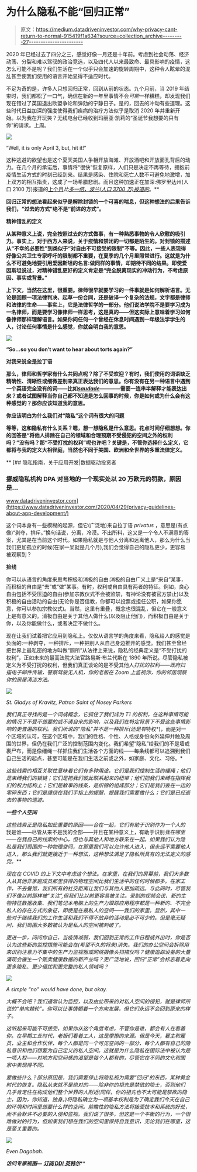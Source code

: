# 为什么隐私不能“回归正常”

> 原文：<https://medium.datadriveninvestor.com/why-privacy-cant-return-to-normal-915419f1a634?source=collection_archive---------27----------------------->

2020 年已经过去了四分之三，感觉好像一月还是十年前。考虑到社会动荡、经济动荡、分裂和难以驾驭的政治竞选，以及四代人以来最致命、最具影响的疫情，这怎么可能不是呢？我们生活在一个似乎只会加速的旋转周期中，这种令人眩晕的混乱甚至使我们使用的语言开始显得不适应时代。

不足为奇的是，许多人只想回归正常，回到从前的状态。九个月前，当 2019 年结束时，我们都松了一口气，确信在新的一年里事情不会*可能*一样糟糕，却发现我们现在错过了英国退出欧盟争论和弹劾的宁静日子。是的，回去的冲动有些道理。这些时代日益加深的强度使得我们疾病的治疗方法似乎是取消 2020 年并重新开始。以为我在开玩笑？无线电台已经收到玛丽亚·凯莉的“圣诞节我想要的只有你”的请求。上周。

![](img/0e3ce5d282b3fa1831431f2dba8afc9e.png)

“Well, it is only April 3, but, hit it!”

这种逃避的欲望也是这个夏天美国人争相开放海滩、开放酒吧和开放面孔背后的动力。在几个月的承诺后，事情将“很快”恢复原样，人们只是决定不再等待，拥抱前疫情生活方式的时刻已经到来。结果是感染、住院和死亡人数不可避免地激增，加上双方的相互指责，这成了一场希腊悲剧。而且这种加速正在加深:佛罗里达州(人口 2100 万)报道的[上个月](https://covidtracking.com/data/state/florida)*比[多一倍，波兰(人口 3700 万)报道的](https://www.statista.com/topics/6242/coronavirus-covid-19-in-poland/)*。**

**回归正常的想法看起来似乎是解除封锁的一个可喜的喘息，但这种想法的后果告诉我们，“过去的方式”绝不是“前进的方式”。**

****精神错乱的定义****

**从某种意义上说，完全按照过去的方式做事，有一种熟悉事物的令人欣慰的吸引力。事实上，对于西方人来说，关于疫情和禁闭的一切都是陌生的。对封锁的描述从“不幸的必要性”到类似于“对自由不可接受的限制”不等。因此，一些人表现得好像公共卫生专家呼吁的限制都不重要，在夏季的几个月里照常进行。这就是为什么不可避免地要引用爱因斯坦的名言:做同样的事情，却期待不同的结果。即使爱因斯坦说过，对精神错乱更好的定义肯定是“完全脱离现实的冲动行为，不考虑原因、事实或背景。”**

**上下文，当然在这里，很重要。律师很早就要学习的一件事就是如何解析语言。无论是回顾一项法律判决、起草一份合同，还是破译一个复杂的法规，文字都是律师和法律的生命——事实上，它是法律哲学的一部分。他们说法学院不是要学习成为一名律师，而是要学习像律师一样思考，这是真的——但这实际上意味着学习如何像律师那样理解语言。如果你问任何一个曾经在休息时间遇到一年级法学学生的人，讨论任何事情是什么感觉，你就会明白我的意思。**

**![](img/b7e518e7f8d0791dae9216eced22278d.png)**

**“So…so you don’t want to hear about torts again?”**

****对我来说全是拉丁语****

**那么，律师和哲学家有什么共同点呢？除了不受欢迎？有时，我们使用的词语缺乏精确性、清晰性或细微差别来真正表达我们的意思。你有没有在另一种语言中遇到一个英语完全没有的词——比如[*saudade*](https://en.wikipedia.org/wiki/Saudade)*——*——需要一连串半解释才能表达出来？或者试图解释当你自己都不知道是怎么回事的时候，你是如何或为什么会有这种感觉的？那你应该知道我的意思。**

**你应该明白为什么我们对“隐私”这个词有很大的问题**

**等等，这和隐私有什么关系？嗯，想一想隐私是什么意思。花点时间仔细想想。你的回答是“将他人排除在自己的领域和合理预期不受侵犯的空间之外的权利吗？”没有吗？那“不受打扰的权利”呢也许吧？关键是，不管你选择什么定义，它都将与我的定义大相径庭，当然也不同于美国、欧洲和全世界的多重法律定义。**

**[](https://www.datadriveninvestor.com/2020/04/29/privacy-guidelines-about-app-development/) [## 隐私指南，关于应用开发|数据驱动投资者

### 挪威隐私机构 DPA 对当地的一个现实处以 20 万欧元的罚款，原因是…

www.datadriveninvestor.com](https://www.datadriveninvestor.com/2020/04/29/privacy-guidelines-about-app-development/) 

这个词本身有一些模糊的起源，但它(广泛地)来自拉丁语 *privatus* ，意思是(有点像)“剥夺，排斥。”换句话说，分离，冷漠。不出所料，这又是一个令人不满意的答案，尤其是在当前这个时代。如果隐私就是与他人分离和远离他人，那么为什么当我们更加孤立的时候(在家一呆就是几个月),我们会觉得自己的隐私更少，更容易被观察到？

**捡线**

你可以从语言的角度来思考积极和消极的自由:消极的自由广义上是“来自”某事，而积极的自由是“去”或“做”某事。有时，权利或自由具有两者的特征。例如，良心自由包括不受压迫的自由(参加宗教仪式不会被监禁，有神论没有被官方禁止)以及积极的自由活动的自由(无论你是否信教，你都可以投票或担任公职，如果你愿意，你可以参加宗教仪式)。当然，这里有重叠，概念也很混乱，但它在一般意义上是有意义的。消极自由是关于其他人做什么(以及阻止他们)，而积极自由是关于你，以及你能做什么，或者决定不做什么。

现在让我们试着把它应用到隐私上。仅仅从语言学的角度来看，隐私给人的感觉是负面的:一种剥夺，一种排斥，一种把别人从自己身边推开的感觉。我们甚至曾经把世界上最私密的地方叫做“厕所”从法律上来说，隐私的经典定义是“不受打扰的权利”，正如未来的最高法院大法官路易斯·布兰代斯在 1890 年所说。尽管隐私被定义为不受打扰的权利，但我们真正谈论的是不受其他人*打扰的权利——政府扫描电子邮件传输，警察驾驶无人机，你的老板在 Zoom 上监视你，你的邻居观察你的房屋清洁方法。*

*![](img/ada519d51972931311b0c2af195d9765.png)*

*St. Gladys of Kravitz, Patron Saint of Nosey Parkers*

*我们真正寻找的是一个词或概念，它抓住了我们成为 T1 的权利，在这种事情可能的情况下不受不想要的或不请自来的影响，以及我们在特定背景下不受这些事情影响的更普遍的权利。我们所说的“隐私”并不是一种排斥(还是有*特权*)，而是对一个区域的认可，在这个区域中，我们的性格、个性、人格或身份向外延伸并触及周围的世界，但仍在我们广泛的控制范围内变化。我们希望“隐私”给我们的不是墙或裹尸布，而是像缰绳一样抓住我们生活各个方面的线——每条线都可以追溯到我们自己生活的起点，甚至可能是在我们生活之前或之外，如家庭、文化、习俗。*

*这些线索的相互关联性意味着它们有多种用途。它们是我们控制生活的缰绳；他们是束缚我们的锁链；它们是把我们彼此联系起来的纽带；他们把我们束缚在指挥我们的权力结构上；它们是故事的线条，是织锦的组成部分；它们是我们丢在一边的零碎东西；它们是缠绕在我们手指上的提醒，提醒我们需要做什么；它们是已经逝去的事物的遗迹。*

***一些个人空间***

*这些线索正是隐私如此重要的原因——合在一起，它们有助于识别作为一个人的*我是谁——尽管从来不是我的全部——并且在某种意义上，有助于识别*我在哪里——在我自己的线索的中心，但也与其他人和地方联系在一起。如果我们认为隐私是我们周围的一种物理空间，在那里我们可以允许他人进入，但永远不需要他人进入，那么我们就更接近于一种想法，这种想法满足了隐私所具有的无法定义的感觉。***

*现在在 COVID 的上下文中考虑这个想法。在家里，在我们的屏幕前，我们大多数人从其他非家庭成员那里获得的物理空间比我们生活中的任何时候都多。在家工作，不去餐馆，我们所有的社交距离让我们与其他人更加疏远。与此同时，尽管我们不像以前那样被“关注”,但我们比以前更容易被关注。录制的视频会议、新的生物特征数据收集、我们笔记本电脑上的生产力跟踪应用程序都是一种新的、不完全私人的存在方式的象征，即使是在最私人的空间——我们的家里。显然，其中一些对于继续我们的工作生活和我们不得不放弃的活动是必不可少的。但是毫无疑问，我们周围大多数被认为是私人的空间被刺破了。*

*更进一步，问问你自己，当疫情减弱，我们回到正常的工作日程或外出时，你是否认为这些新的监控措施可能会在(希望不久的将来)消失。我们的办公空间会拆除用来识别注意力不集中的生产力监视器或网络摄像头扫描仪吗？健康追踪设备的大量涌现会催生一个贩卖健康数据的新产业吗？更广泛地说，回归“正常”会标志着走向更多隐私、更少侵扰和更完整的私人领域吗？*

*![](img/6f248d2b4de5266385292d34c9171fae.png)*

*A simple “no” would have done, but okay.*

*大概不会吧？我们通常认为监控，以及由此带来的对私人空间的侵犯，就是律师所说的“单向棘轮”。你可以让事情朝着一个方向发展，但它们永远不会回到原来的样子。*

*这听起来可能不可接受，如果你从这个角度考虑，不管你是谁，都会有人在看着你。在早期工业时代，老板们看着工人，这是摩擦的来源。但是今天，雇主和雇员，业主和合作伙伴，每个人都是同一个可见空间的一部分，每个人都有自己的隐私意识和他们想要为自己定义的私人空间。这就是为什么隐私在国际法中被认为是一项人权——对地方和空间感的渴望是每个人都有的，尽管它在不同的文化和国家中表现得不同。*

*要做些什么？部分原因是，我们需要停止将隐私视为需要“回归”的东西，某种黄金时代的恢复。隐私从来就不是绝对的——除非你的祖先是禁欲的隐士，否则他们几乎肯定住在构成他们整个世界的人附近(同样，你的祖先也不太可能是禁欲的隐士，因为，你知道，独身。)*将隐私确立为一项基本权利是为了确定我们今天在自己的环境和时间里想要什么样的空间。前瞻性的隐私方法将接受技术和系统的好处，而不会默许不必要的入侵和监视。我们说了很多，但这是一个平衡的行为，一个很难做对的行为，但如果我们想在我们的空间里保持自我意识，无论我们在哪里，这是至关重要的。**

*![](img/d2f01da9b9c839b125d577fb0c260157.png)*

*Even Dagobah.*

***访问专家视图—** [**订阅 DDI 英特尔**](https://datadriveninvestor.com/ddi-intel)***